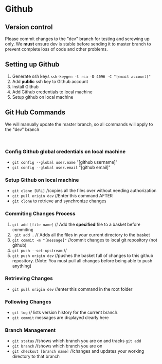 # Github

## Version control

Please commit changes to the "dev" branch for testing and screwing up only.
We **must** ensure dev is stable before sending it to master branch to prevent complete loss of code and other problems.

## Setting up Github

1. Generate ssh keys `ssh-keygen -t rsa -D 4096 -C "[email account]"`
2. Add **public** ssh key to Github account
3. Install Github
4. Add Github credentials to local machine
5. Setup github on local machine

## Git Hub Commands

We will manually update the master branch, so all commands will apply to the "dev" branch

<br>

### Config Github global credentials on local machine

- `git config --global user.name` "[github username]"
- `git config --global user.email` "[github email]"
 
### Setup Github on local machine
 
- `git clone [URL]` //copies all the files over without needing authorization
- `git pull origin dev` //Enter this command AFTER
- `git clone` to retrieve and synchronize changes


### Commiting Changes Process


1. `git add [file name]` // Add the **specified** file to a basket before commiting
2. ` git add .` // Adds all the files in your current directory to the basket
3. `git commit -m "[message]"` //commit changes to local git repository (not github)
4. `git push --set-upstream` //
5. `git push origin dev` //pushes the basket full of changes to this github repository. (Note: You must pull all changes before being able to push anything)

### Retrieving Changes

- `git pull origin dev` //enter this command in the root folder

### Following Changes
 
- `git log` // lists version history for the current branch.
- `git commit` messages are displayed clearly here


### Branch Management

- `git status` //shows which branch you are on and tracks `git add`
- `git branch` //shows which branch you are on
- `git checkout [branch name]` //changes and updates your working directory to that branch